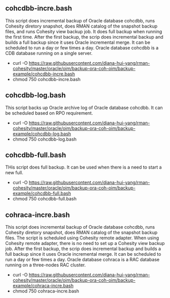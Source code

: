 ## cohcdbb-incre.bash
This script does incremental backup of Oracle database cohcdbb, runs Cohesity diretory snapshot, does RMAN catalog of the snapshot backup files, and runs Cohesity view backup job. 
It does full backup when running the first time. After the first backup, the scrip does incremental backup and builds a full backup since it uses Oracle incremental merge. It can be scheduled to run a day or few times a day. Oracle database cohcdbb is a CDB database running on a single server.

- curl -O https://raw.githubusercontent.com/diana-hui-yang/rman-cohesity/master/oracle/oim/backup-ora-coh-oim/backup-example/cohcdbb-incre.bash
- chmod 750 cohcdbb-incre.bash

## cohcdbb-log.bash
This script backs up Oracle archive log of Oracle database cohcdbb. It can be scheduled based on RPO requirement.

- curl -O https://raw.githubusercontent.com/diana-hui-yang/rman-cohesity/master/oracle/oim/backup-ora-coh-oim/backup-example/cohcdbb-log.bash
- chmod 750 cohcdbb-log.bash

## cohcdbb-full.bash
THis script does full backup. It can be used when there is a need to start a new full.

- curl -O https://raw.githubusercontent.com/diana-hui-yang/rman-cohesity/master/oracle/oim/backup-ora-coh-oim/backup-example/cohcdbb-full.bash
- chmod 750 cohcdbb-full.bash

## cohraca-incre.bash
This script does incremental backup of Oracle database cohcdbb, runs Cohesity diretory snapshot, does RMAN catalog of the snapshot backup files. The script is scheduled using
Cohesity remote adapter. When using Cohesity remote adapter, there is no need to set up a Cohesity view backup job. After the first backup, the scrip does incremental backup 
and builds a full backup since it uses Oracle incremental merge. It can be scheduled to run a day or few times a day. Oracle database cohraca is a RAC database running on 
a three-nodes RAC cluster.

- curl -O https://raw.githubusercontent.com/diana-hui-yang/rman-cohesity/master/oracle/oim/backup-ora-coh-oim/backup-example/cohraca-incre.bash
- chmod 750 cohraca-incre.bash
